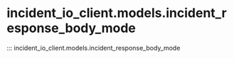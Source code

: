 # incident_io_client.models.incident_response_body_mode

::: incident_io_client.models.incident_response_body_mode